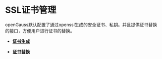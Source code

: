 # SSL证书管理

openGauss默认配置了通过openssl生成的安全证书、私钥。并且提供证书替换的接口，方便用户进行证书的替换。

-   **[证书生成](证书生成-7.md)**

-   **[证书替换](证书替换-8.md)**
